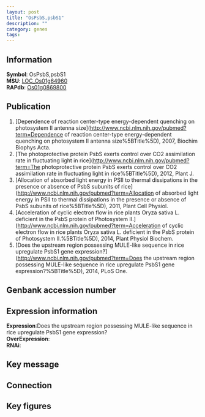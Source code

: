 ```yaml
---
layout: post
title: "OsPsbS,psbS1"
description: ""
category: genes
tags: 
---
```


## Information
__Symbol__: OsPsbS,psbS1  
__MSU__: [LOC_Os01g64960](http://rice.plantbiology.msu.edu/cgi-bin/ORF_infopage.cgi?orf=LOC_Os01g64960)  
__RAPdb__: [Os01g0869800](http://rapdb.dna.affrc.go.jp/viewer/gbrowse_details/irgsp1?name=Os01g0869800)  

## Publication
1. [Dependence of reaction center-type energy-dependent quenching on photosystem II antenna size](http://www.ncbi.nlm.nih.gov/pubmed?term=Dependence of reaction center-type energy-dependent quenching on photosystem II antenna size%5BTitle%5D), 2007, Biochim Biophys Acta.
2. [The photoprotective protein PsbS exerts control over CO2 assimilation rate in fluctuating light in rice](http://www.ncbi.nlm.nih.gov/pubmed?term=The photoprotective protein PsbS exerts control over CO2 assimilation rate in fluctuating light in rice%5BTitle%5D), 2012, Plant J.
3. [Allocation of absorbed light energy in PSII to thermal dissipations in the presence or absence of PsbS subunits of rice](http://www.ncbi.nlm.nih.gov/pubmed?term=Allocation of absorbed light energy in PSII to thermal dissipations in the presence or absence of PsbS subunits of rice%5BTitle%5D), 2011, Plant Cell Physiol.
4. [Acceleration of cyclic electron flow in rice plants Oryza sativa L. deficient in the PsbS protein of Photosystem II.](http://www.ncbi.nlm.nih.gov/pubmed?term=Acceleration of cyclic electron flow in rice plants Oryza sativa L. deficient in the PsbS protein of Photosystem II.%5BTitle%5D), 2014, Plant Physiol Biochem.
5. [Does the upstream region possessing MULE-like sequence in rice upregulate PsbS1 gene expression?](http://www.ncbi.nlm.nih.gov/pubmed?term=Does the upstream region possessing MULE-like sequence in rice upregulate PsbS1 gene expression?%5BTitle%5D), 2014, PLoS One.

## Genbank accession number

## Expression information
__Expression__:Does the upstream region possessing MULE-like sequence in rice upregulate PsbS1 gene expression?  
__OverExpression__:  
__RNAi__:  

## Key message

## Connection

## Key figures


